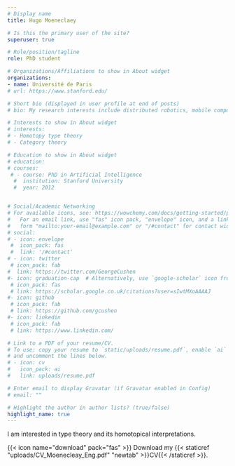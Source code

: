 ```yaml
---
# Display name
title: Hugo Moeneclaey

# Is this the primary user of the site?
superuser: true

# Role/position/tagline
role: PhD student

# Organizations/Affiliations to show in About widget
organizations:
- name: Université de Paris
# url: https://www.stanford.edu/

# Short bio (displayed in user profile at end of posts)
# bio: My research interests include distributed robotics, mobile computing and programmable matter.

# Interests to show in About widget
# interests:
# - Homotopy type theory
# - Category theory 

# Education to show in About widget
# education:
# courses:
 # - course: PhD in Artificial Intelligence
  #  institution: Stanford University
  #  year: 2012


# Social/Academic Networking
# For available icons, see: https://wowchemy.com/docs/getting-started/page-builder/#icons
#   For an email link, use "fas" icon pack, "envelope" icon, and a link in the
#   form "mailto:your-email@example.com" or "/#contact" for contact widget.
# social:
# - icon: envelope
 #  icon_pack: fas
 #  link: '/#contact'
# - icon: twitter
 # icon_pack: fab
#  link: https://twitter.com/GeorgeCushen
#- icon: graduation-cap  # Alternatively, use `google-scholar` icon from `ai` icon pack
 # icon_pack: fas
 # link: https://scholar.google.co.uk/citations?user=sIwtMXoAAAAJ
#- icon: github
 # icon_pack: fab
 # link: https://github.com/gcushen
#- icon: linkedin
 # icon_pack: fab
 # link: https://www.linkedin.com/

# Link to a PDF of your resume/CV.
# To use: copy your resume to `static/uploads/resume.pdf`, enable `ai` icons in `params.toml`, 
# and uncomment the lines below.
# - icon: cv
#   icon_pack: ai
#   link: uploads/resume.pdf

# Enter email to display Gravatar (if Gravatar enabled in Config)
# email: ""

# Highlight the author in author lists? (true/false)
highlight_name: true
---
```


I am interested in type theory and its homotopical interpretations.

{{< icon name="download" pack="fas" >}} Download my {{< staticref "uploads/CV_Moenecleay_Eng.pdf" "newtab" >}}CV{{< /staticref >}}.

